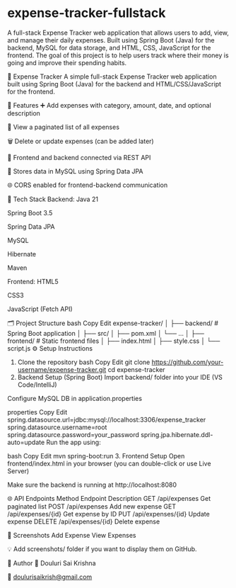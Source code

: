 # expense-tracker-fullstack
A full-stack Expense Tracker web application that allows users to add, view, and manage their daily expenses. Built using Spring Boot (Java) for the backend, MySQL for data storage, and HTML, CSS, JavaScript for the frontend. The goal of this project is to help users track where their money is going and improve their spending habits.

💸 Expense Tracker
A simple full-stack Expense Tracker web application built using Spring Boot (Java) for the backend and HTML/CSS/JavaScript for the frontend.

🚀 Features
➕ Add expenses with category, amount, date, and optional description

📜 View a paginated list of all expenses

🗑️ Delete or update expenses (can be added later)

🔗 Frontend and backend connected via REST API

💾 Stores data in MySQL using Spring Data JPA

🌐 CORS enabled for frontend-backend communication

🧱 Tech Stack
Backend:
Java 21

Spring Boot 3.5

Spring Data JPA

MySQL

Hibernate

Maven

Frontend:
HTML5

CSS3

JavaScript (Fetch API)

🗂️ Project Structure
bash
Copy
Edit
expense-tracker/
│
├── backend/                    # Spring Boot application
│   ├── src/
│   ├── pom.xml
│   └── ...
│
├── frontend/                   # Static frontend files
│   ├── index.html
│   ├── style.css
│   └── script.js
⚙️ Setup Instructions
1. Clone the repository
bash
Copy
Edit
git clone https://github.com/your-username/expense-tracker.git
cd expense-tracker
2. Backend Setup (Spring Boot)
Import backend/ folder into your IDE (VS Code/IntelliJ)

Configure MySQL DB in application.properties

properties
Copy
Edit
spring.datasource.url=jdbc:mysql://localhost:3306/expense_tracker
spring.datasource.username=root
spring.datasource.password=your_password
spring.jpa.hibernate.ddl-auto=update
Run the app using:

bash
Copy
Edit
mvn spring-boot:run
3. Frontend Setup
Open frontend/index.html in your browser (you can double-click or use Live Server)

Make sure the backend is running at http://localhost:8080

🌐 API Endpoints
Method	Endpoint	Description
GET	/api/expenses	Get paginated list
POST	/api/expenses	Add new expense
GET	/api/expenses/{id}	Get expense by ID
PUT	/api/expenses/{id}	Update expense
DELETE	/api/expenses/{id}	Delete expense

📸 Screenshots
Add Expense	View Expenses

💡 Add screenshots/ folder if you want to display them on GitHub.

🙌 Author
👤 Douluri Sai Krishna

📧 doulurisaikrish@gmail.com
